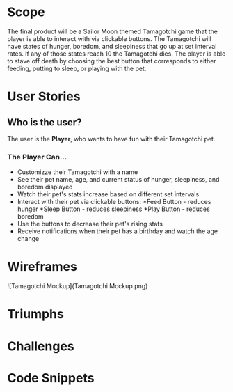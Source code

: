 # Scope
The final product will be a Sailor Moon themed Tamagotchi game that the player is able to interact with via clickable buttons. The Tamagotchi will have states of hunger, boredom, and sleepiness that go up at set interval rates. If any of those states reach 10 the Tamagotchi dies. The player is able to stave off death by choosing the best button that corresponds to either feeding, putting to sleep, or playing with the pet.

# User Stories

## Who is the user?
The user is the **Player**, who wants to have fun with their Tamagotchi pet.

### The Player Can...
* Customizze their Tamagotchi with a name
* See their pet name, age, and current status of hunger, sleepiness, and boredom displayed
* Watch their pet's stats increase based on different set intervals
* Interact with their pet via clickable buttons:
    *Feed Button - reduces hunger
    *Sleep Button - reduces sleepiness
    *Play Button - reduces boredom
* Use the buttons to decrease their pet's rising stats
* Receive notifications when their pet has a birthday and watch the age change


# Wireframes
![Tamagotchi Mockup](Tamagotchi Mockup.png)

# Triumphs
# Challenges
# Code Snippets